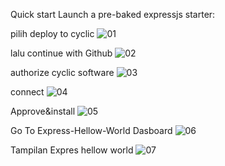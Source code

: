Quick start
Launch a pre-baked expressjs starter:

pilih deploy to cyclic
![01](latihan-g1.jpg)

lalu continue with Github
![02](latihan-g2.jpg)

authorize cyclic software
![03](latihan-g3.jpg)

connect
![04](latihan-g4.jpg)

Approve&install
![05](latihan-g5.jpg)

Go To Express-Hellow-World Dasboard
![06](latihan-g6.jpg)

Tampilan Expres hellow world
![07](latihan-g7.jpg)
